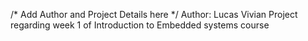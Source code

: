 /* Add Author and Project Details here */
Author: Lucas Vivian
Project regarding week 1 of Introduction to Embedded systems course

